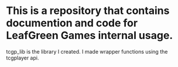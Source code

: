 # This is a repository that contains documention and code for LeafGreen Games internal usage. 
tcgp_lib is the library I created. I made wrapper functions using the tcgplayer api. 